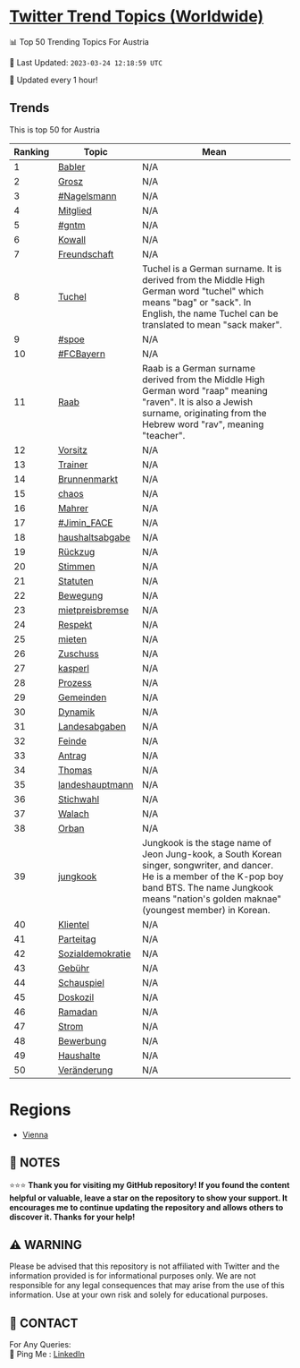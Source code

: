 [Twitter Trend Topics (Worldwide)](https://github.com/ErcinDedeoglu/Twitter-Trend-Topics)
==========


📊 Top 50 Trending Topics For Austria

📆 Last Updated: `2023-03-24 12:18:59 UTC`

🔧 Updated every 1 hour!


## Trends

This is top 50 for Austria

| Ranking | Topic | Mean |
| ------- | ------------ | ------------ |
| 1 | [Babler](http://twitter.com/search?q=Babler) | N/A |
| 2 | [Grosz](http://twitter.com/search?q=Grosz) | N/A |
| 3 | [#Nagelsmann](http://twitter.com/search?q=%23Nagelsmann) | N/A |
| 4 | [Mitglied](http://twitter.com/search?q=Mitglied) | N/A |
| 5 | [#gntm](http://twitter.com/search?q=%23gntm) | N/A |
| 6 | [Kowall](http://twitter.com/search?q=Kowall) | N/A |
| 7 | [Freundschaft](http://twitter.com/search?q=Freundschaft) | N/A |
| 8 | [Tuchel](http://twitter.com/search?q=Tuchel) | Tuchel is a German surname. It is derived from the Middle High German word "tuchel" which means "bag" or "sack". In English, the name Tuchel can be translated to mean "sack maker". |
| 9 | [#spoe](http://twitter.com/search?q=%23spoe) | N/A |
| 10 | [#FCBayern](http://twitter.com/search?q=%23FCBayern) | N/A |
| 11 | [Raab](http://twitter.com/search?q=Raab) | Raab is a German surname derived from the Middle High German word "raap" meaning "raven". It is also a Jewish surname, originating from the Hebrew word "rav", meaning "teacher". |
| 12 | [Vorsitz](http://twitter.com/search?q=Vorsitz) | N/A |
| 13 | [Trainer](http://twitter.com/search?q=Trainer) | N/A |
| 14 | [Brunnenmarkt](http://twitter.com/search?q=Brunnenmarkt) | N/A |
| 15 | [chaos](http://twitter.com/search?q=chaos) | N/A |
| 16 | [Mahrer](http://twitter.com/search?q=Mahrer) | N/A |
| 17 | [#Jimin_FACE](http://twitter.com/search?q=%23Jimin_FACE) | N/A |
| 18 | [haushaltsabgabe](http://twitter.com/search?q=haushaltsabgabe) | N/A |
| 19 | [Rückzug](http://twitter.com/search?q=R%c3%bcckzug) | N/A |
| 20 | [Stimmen](http://twitter.com/search?q=Stimmen) | N/A |
| 21 | [Statuten](http://twitter.com/search?q=Statuten) | N/A |
| 22 | [Bewegung](http://twitter.com/search?q=Bewegung) | N/A |
| 23 | [mietpreisbremse](http://twitter.com/search?q=mietpreisbremse) | N/A |
| 24 | [Respekt](http://twitter.com/search?q=Respekt) | N/A |
| 25 | [mieten](http://twitter.com/search?q=mieten) | N/A |
| 26 | [Zuschuss](http://twitter.com/search?q=Zuschuss) | N/A |
| 27 | [kasperl](http://twitter.com/search?q=kasperl) | N/A |
| 28 | [Prozess](http://twitter.com/search?q=Prozess) | N/A |
| 29 | [Gemeinden](http://twitter.com/search?q=Gemeinden) | N/A |
| 30 | [Dynamik](http://twitter.com/search?q=Dynamik) | N/A |
| 31 | [Landesabgaben](http://twitter.com/search?q=Landesabgaben) | N/A |
| 32 | [Feinde](http://twitter.com/search?q=Feinde) | N/A |
| 33 | [Antrag](http://twitter.com/search?q=Antrag) | N/A |
| 34 | [Thomas](http://twitter.com/search?q=Thomas) | N/A |
| 35 | [landeshauptmann](http://twitter.com/search?q=landeshauptmann) | N/A |
| 36 | [Stichwahl](http://twitter.com/search?q=Stichwahl) | N/A |
| 37 | [Walach](http://twitter.com/search?q=Walach) | N/A |
| 38 | [Orban](http://twitter.com/search?q=Orban) | N/A |
| 39 | [jungkook](http://twitter.com/search?q=jungkook) | Jungkook is the stage name of Jeon Jung-kook, a South Korean singer, songwriter, and dancer. He is a member of the K-pop boy band BTS. The name Jungkook means "nation's golden maknae" (youngest member) in Korean. |
| 40 | [Klientel](http://twitter.com/search?q=Klientel) | N/A |
| 41 | [Parteitag](http://twitter.com/search?q=Parteitag) | N/A |
| 42 | [Sozialdemokratie](http://twitter.com/search?q=Sozialdemokratie) | N/A |
| 43 | [Gebühr](http://twitter.com/search?q=Geb%c3%bchr) | N/A |
| 44 | [Schauspiel](http://twitter.com/search?q=Schauspiel) | N/A |
| 45 | [Doskozil](http://twitter.com/search?q=Doskozil) | N/A |
| 46 | [Ramadan](http://twitter.com/search?q=Ramadan) | N/A |
| 47 | [Strom](http://twitter.com/search?q=Strom) | N/A |
| 48 | [Bewerbung](http://twitter.com/search?q=Bewerbung) | N/A |
| 49 | [Haushalte](http://twitter.com/search?q=Haushalte) | N/A |
| 50 | [Veränderung](http://twitter.com/search?q=Ver%c3%a4nderung) | N/A |



# Regions

* [Vienna](</Austria/Vienna.md>)



## 📝 NOTES

⭐⭐⭐ **Thank you for visiting my GitHub repository! If you found the content helpful or valuable, leave a star on the repository to show your support. It encourages me to continue updating the repository and allows others to discover it. Thanks for your help!**


## ⚠️ WARNING

Please be advised that this repository is not affiliated with Twitter and the information provided is for informational purposes only. We are not responsible for any legal consequences that may arise from the use of this information. Use at your own risk and solely for educational purposes.


## 📨 CONTACT

 For Any Queries:  
            🏓 Ping Me : [LinkedIn](https://www.linkedin.com/in/ercindedeoglu/)
